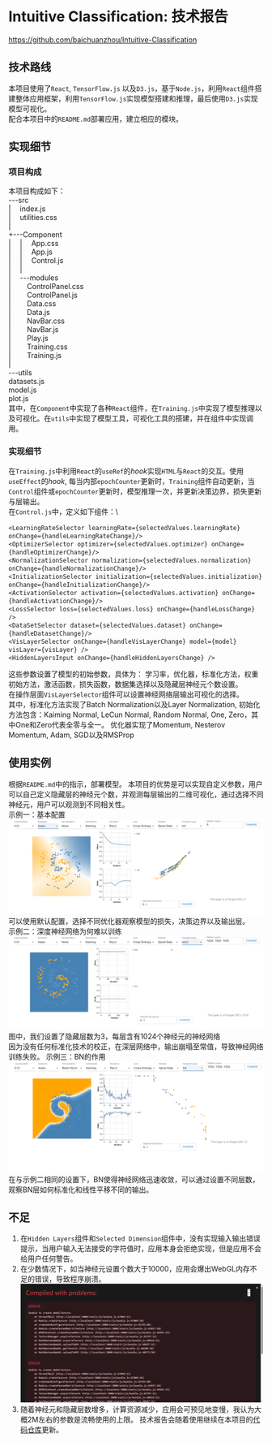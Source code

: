 # Intuitive Classification: 技术报告
https://github.com/baichuanzhou/Intuitive-Classification
## 技术路线
本项目使用了`React`, `TensorFlow.js` 以及`D3.js`，基于`Node.js`，利用`React`组件搭建整体应用框架，利用`TensorFlow.js`实现模型搭建和推理，最后使用`D3.js`实现模型可视化。\
配合本项目中的`README.md`部署应用，建立相应的模块。
## 实现细节
### 项目构成
本项目构成如下：\
\---src\
|&emsp;   index.js\
|&emsp;   utilities.css\
|   
+---Component\
|&emsp;   |&emsp;   App.css\
|&emsp;   |&emsp;   App.js\
|&emsp;   |&emsp;   Control.js\
|&emsp;   |   
|&emsp;   \---modules\
|&emsp;&emsp;           ControlPanel.css\
|&emsp;&emsp;           ControlPanel.js\
|&emsp;&emsp;           Data.css\
|&emsp;&emsp;           Data.js\
|&emsp;&emsp;           NavBar.css\
|&emsp;&emsp;           NavBar.js\
|&emsp;&emsp;           Play.js\
|&emsp;&emsp;           Training.css\
|&emsp;&emsp;           Training.js\
|           
\---utils\
datasets.js\
model.js\
plot.js\
其中，在`Component`中实现了各种`React`组件，在`Training.js`中实现了模型推理以及可视化。在`utils`中实现了模型工具，可视化工具的搭建，并在组件中实现调用。
### 实现细节
在`Training.js`中利用`React`的`useRef`的*hook*实现`HTML`与`React`的交互。使用`useEffect`的*hook*, 每当内部`epochCounter`更新时，`Training`组件自动更新，当`Control`组件或`epochCounter`更新时，模型推理一次，并更新决策边界，损失更新与层输出。\
在`Control.js`中，定义如下组件：\
```
<LearningRateSelector learningRate={selectedValues.learningRate} onChange={handleLearningRateChange}/>
<OptimizerSelector optimizer={selectedValues.optimizer} onChange={handleOptimizerChange}/>
<NormalizationSelector normalization={selectedValues.normalization} onChange={handleNormalizationChange}/>
<InitializationSelector initialization={selectedValues.initialization} onChange={handleInitializationChange}/>
<ActivationSelector activation={selectedValues.activation} onChange={handleActivationChange}/>
<LossSelector loss={selectedValues.loss} onChange={handleLossChange} />
<DataSetSelector dataset={selectedValues.dataset} onChange={handleDatasetChange}/>
<VisLayerSelector onChange={handleVisLayerChange} model={model} visLayer={visLayer} />
<HiddenLayersInput onChange={handleHiddenLayersChange} />
```
这些参数设置了模型的初始参数，具体为：
学习率，优化器，标准化方法，权重初始方法，激活函数，损失函数，数据集选择以及隐藏层神经元个数设置。\
在操作层面`VisLayerSelector`组件可以设置神经网络层输出可视化的选择。\
其中，标准化方法实现了Batch Normalization以及Layer Normalization, 初始化方法包含：Kaiming Normal, LeCun Normal, Random Normal, One, Zero，其中One和Zero代表全零与全一。
优化器实现了Momentum, Nesterov Momentum, Adam, SGD以及RMSProp
## 使用实例
根据`README.md`中的指示，部署模型。
本项目的优势是可以实现自定义参数，用户可以自己定义隐藏层的神经元个数，并观测每层输出的二维可视化，通过选择不同神经元，用户可以观测到不同相关性。\
示例一：基本配置\
![basic_config.png](img/basic_config.png)
可以使用默认配置，选择不同优化器观察模型的损失，决策边界以及输出层。\
示例二：深度神经网络为何难以训练\
![deep_nn.png](img/deep_nn.png)
图中，我们设置了隐藏层数为3，每层含有1024个神经元的神经网络\
因为没有任何标准化技术的校正，在深层网络中，输出崩塌至常值，导致神经网络训练失败。
示例三：BN的作用\
![img.png](img/bn.png)
在与示例二相同的设置下，BN使得神经网络迅速收敛，可以通过设置不同层数，观察BN层如何标准化和线性平移不同的输出。
## 不足
1. 在`Hidden Layers`组件和`Selected Dimension`组件中，没有实现输入输出错误提示，当用户输入无法接受的字符值时，应用本身会拒绝实现，但是应用不会给用户任何警告。
2. 在少数情况下，如当神经元设置个数大于10000，应用会爆出WebGL内存不足的错误，导致程序崩溃。
![img.png](img/error.png)
3. 随着神经元和隐藏层数增多，计算资源减少，应用会可预见地变慢，我认为大概2M左右的参数是流畅使用的上限。
技术报告会随着使用继续在本项目的[代码仓库](https://github.com/baichuanzhou/Intuitive-Classification)更新。